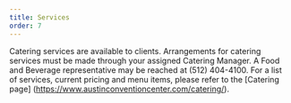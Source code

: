 ```yaml
---
title: Services
order: 7
---
```


Catering services are available to clients. Arrangements for catering services must be made through your assigned Catering Manager. A Food and Beverage representative may be reached at (512) 404-4100. For a list of services, current pricing and menu items, please refer to the [Catering page] (https://www.austinconventioncenter.com/catering/).
